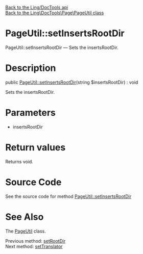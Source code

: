 [Back to the Ling/DocTools api](https://github.com/lingtalfi/DocTools/blob/master/doc/api/Ling/DocTools.md)<br>
[Back to the Ling\DocTools\Page\PageUtil class](https://github.com/lingtalfi/DocTools/blob/master/doc/api/Ling/DocTools/Page/PageUtil.md)


PageUtil::setInsertsRootDir
================



PageUtil::setInsertsRootDir — Sets the insertsRootDir.




Description
================


public [PageUtil::setInsertsRootDir](https://github.com/lingtalfi/DocTools/blob/master/doc/api/Ling/DocTools/Page/PageUtil/setInsertsRootDir.md)(string $insertsRootDir) : void




Sets the insertsRootDir.




Parameters
================


- insertsRootDir

    


Return values
================

Returns void.








Source Code
===========
See the source code for method [PageUtil::setInsertsRootDir](/blob/master/Page/PageUtil.php#L73-L76)


See Also
================

The [PageUtil](https://github.com/lingtalfi/DocTools/blob/master/doc/api/Ling/DocTools/Page/PageUtil.md) class.

Previous method: [setRootDir](https://github.com/lingtalfi/DocTools/blob/master/doc/api/Ling/DocTools/Page/PageUtil/setRootDir.md)<br>Next method: [setTranslator](https://github.com/lingtalfi/DocTools/blob/master/doc/api/Ling/DocTools/Page/PageUtil/setTranslator.md)<br>

